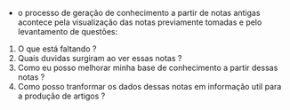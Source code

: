 - o processo de geração de conhecimento a partir de notas antigas acontece pela visualização das notas previamente tomadas e pelo levantamento de questões:
1. O que está faltando ?
2. Quais duvidas surgiram ao ver essas notas ?
3. Como eu posso melhorar minha base de conhecimento a partir dessas notas ?
4. Como posso tranformar os dados dessas notas em informação util para a produção de artigos ?
